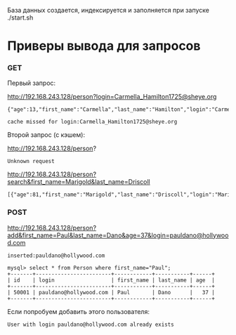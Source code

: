База данных создается, индексируется и заполняется при запуске ./start.sh

# Приверы вывода для запросов

### GET

Первый запрос:

http://192.168.243.128/person?login=Carmella_Hamilton1725@sheye.org

```
{"age":13,"first_name":"Carmella","last_name":"Hamilton","login":"Carmella_Hamilton1725@sheye.org"}
```
```
cache missed for login:Carmella_Hamilton1725@sheye.org
```

Второй запрос (с кэшем):


http://192.168.243.128/person?
```
Unknown request
```

http://192.168.243.128/person?search&first_name=Marigold&last_name=Driscoll
```
[{"age":81,"first_name":"Marigold","last_name":"Driscoll","login":"Marigold_Driscoll4284@jiman.org"}]
```

### POST

http://192.168.243.128/person?add&first_name=Paul&last_name=Dano&age=37&login=pauldano@hollywood.com

```
inserted:pauldano@hollywood.com
```

```
mysql> select * from Person where first_name="Paul";
+-------+------------------------+------------+-----------+------+
| id    | login                  | first_name | last_name | age  |
+-------+------------------------+------------+-----------+------+
| 50001 | pauldano@hollywood.com | Paul       | Dano      |   37 |
+-------+------------------------+------------+-----------+------+
```

Если попробуем добавить этого пользователя:

 ```
User with login pauldano@hollywood.com already exists
```